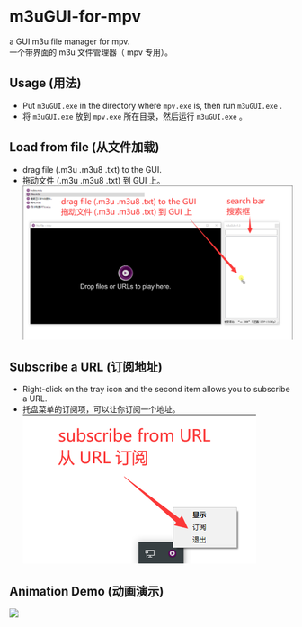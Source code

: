 # m3uGUI-for-mpv  
a GUI m3u file manager for mpv.  
一个带界面的 m3u 文件管理器（ mpv 专用）。  

## Usage (用法)  
* Put ```m3uGUI.exe``` in the directory where ```mpv.exe``` is, then run ```m3uGUI.exe``` .  
* 将 ```m3uGUI.exe``` 放到 ```mpv.exe``` 所在目录，然后运行 ```m3uGUI.exe``` 。  

## Load from file (从文件加载)  
* drag file (.m3u .m3u8 .txt) to the GUI.  
* 拖动文件 (.m3u .m3u8 .txt) 到 GUI 上。  
![](https://raw.githubusercontent.com/telppa/m3uGUI-for-mpv/main/Img/1.png)  

## Subscribe a URL (订阅地址)  
* Right-click on the tray icon and the second item allows you to subscribe a URL.  
* 托盘菜单的订阅项，可以让你订阅一个地址。  
![](https://raw.githubusercontent.com/telppa/m3uGUI-for-mpv/main/Img/2.png)  
  
## Animation Demo (动画演示)  
![](https://raw.githubusercontent.com/telppa/m3uGUI-for-mpv/main/Img/3.gif)  
